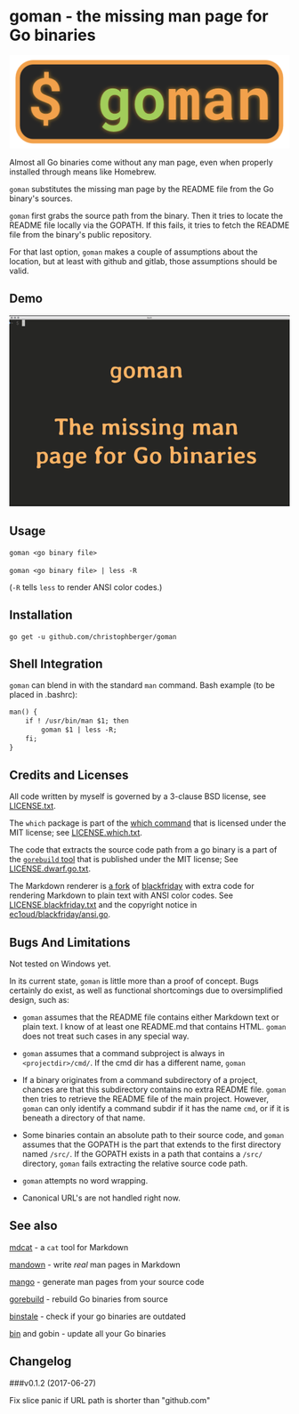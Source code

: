 # goman - the missing man page for Go binaries

![goman logo](goman.png)

Almost all Go binaries come without any man page, even when properly installed through means like Homebrew.

`goman` substitutes the missing man page by the README file from the Go binary's sources.

`goman` first grabs the source path from the binary. Then it tries to locate the README file locally via the GOPATH. If this fails, it tries to fetch the README file from the binary's public repository. 

For that last option, `goman` makes a couple of assumptions about the location, but at least with github and gitlab, those assumptions should be valid. 


## Demo

![goman demo](goman.gif)


## Usage

    goman <go binary file>

    goman <go binary file> | less -R

(`-R` tells `less` to render ANSI color codes.)


## Installation 

    go get -u github.com/christophberger/goman


## Shell Integration

`goman` can blend in with the standard `man` command. Bash example (to be placed in .bashrc):

```
man() { 
    if ! /usr/bin/man $1; then 
        goman $1 | less -R; 
    fi; 
}
```


## Credits and Licenses

All code written by myself is governed by a 3-clause BSD license, see [LICENSE.txt](https://github.com/christophberger/goman/blob/master/LICENSE.txt).

The `which` package is part of the [which command](https://github.com/bfontaine/which) that is licensed under the MIT license; see [LICENSE.which.txt](https://github.com/christophberger/goman/blob/master/LICENSE.which.txt).

The code that extracts the source code path from a go binary is a part of the [`gorebuild` tool](https://github.com/FiloSottile/gorebuild) that is published under the MIT license; See [LICENSE.dwarf.go.txt](https://github.com/christophberger/goman/blob/master/LICENSE.dwarf.go.txt).

The Markdown renderer is [a fork](https://github.com/ec1oud/blackfriday) of [blackfriday](https://github.com/russross/blackfriday) with extra code for rendering Markdown to plain text with ANSI color codes. See [LICENSE.blackfriday.txt](https://github.com/christophberger/goman/blob/master/LICENSE.blackfriday.txt) and the copyright notice in [ec1oud/blackfriday/ansi.go](https://github.com/christophberger/goman/blob/master/vendor/github.com/ec1oud/blackfriday/ansi.go).


## Bugs And Limitations

Not tested on Windows yet.

In its current state, `goman` is little more than a proof of concept. Bugs certainly do exist, as well as functional shortcomings due to oversimplified design, such as:

* `goman` assumes that the README file contains either Markdown text or plain text. I know of at least one README.md that contains HTML. `goman` does not treat such cases in any special way.

* `goman` assumes that a command subproject is always in `<projectdir>/cmd/`. If the cmd dir has a different name, `goman` 

* If a binary originates from a command subdirectory of a project, chances are that this subdirectory contains no extra README file. `goman` then tries to retrieve the README file of the main project. However, `goman` can only identify a command subdir if it has the name `cmd`, or if it is beneath a directory of that name.

* Some binaries contain an absolute path to their source code, and `goman` assumes that the GOPATH is the part that extends to the first directory named `/src/`. If the GOPATH exists in a path that contains a `/src/` directory, `goman` fails extracting the relative source code path.

* `goman` attempts no word wrapping.

* Canonical URL's are not handled right now.


## See also

[mdcat](https://github.com/ec1oud/mdcat) - a `cat` tool for Markdown

[mandown](https://github.com/driusan/mandown) - write *real* man pages in Markdown

[mango](https://github.com/slyrz/mango) - generate man pages from your source code

[gorebuild](https://github.com/FiloSottile/gorebuild) - rebuild Go binaries from source

[binstale](https://github.com/shurcooL/binstale) - check if your go binaries are outdated

[bin](https://github.com/rjeczalik/bin) and gobin - update all your Go binaries

## Changelog

###v0.1.2 (2017-06-27)
 
Fix slice panic if URL path is shorter than "github.com"